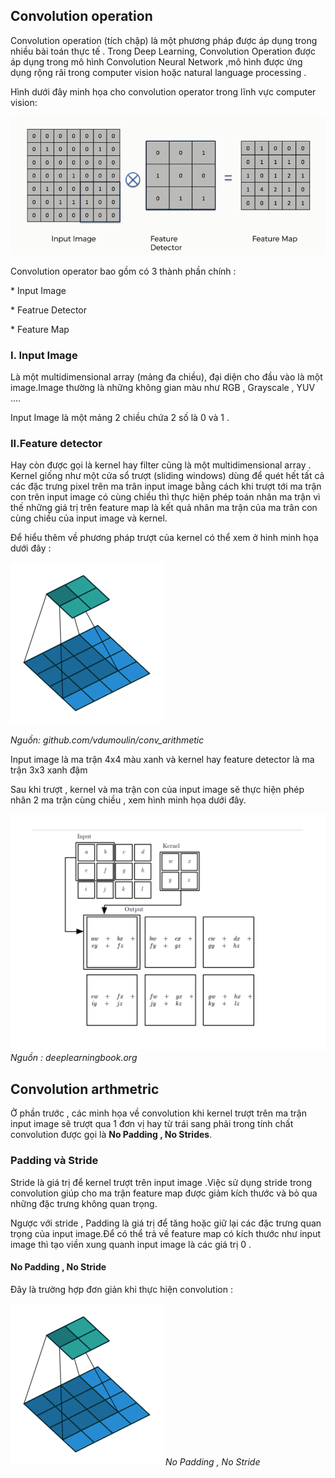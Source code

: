 <h2>Convolution operation</h2> </p>
Convolution operation (tích chập) là một phương pháp được áp dụng trong nhiều bài toán thực tế . Trong Deep Learning, Convolution Operation được áp dụng trong mô hình Convolution Neural Network ,mô hình được ứng dụng rộng rãi trong computer vision hoặc natural language processing .</p>
Hình dưới đây minh họa cho convolution operator trong lĩnh vực computer vision:</p> 
<img src="img/img_convolution2.png"> </p>
Convolution operator bao gồm có 3 thành phần chính :</p>
* Input Image  </P> 
* Featrue Detector </p>
* Feature Map </p>
<h3>I. Input Image </h3> </p>
Là một multidimensional array (mảng đa chiều), đại diện cho đầu vào là một image.Image thường là những không gian màu như RGB , Grayscale , YUV ....</p>
Input Image là một mảng 2 chiều chứa 2 số là 0 và 1 .</p>
<h3>II.Feature detector</h3>
Hay còn được gọi là kernel hay filter cũng là một multidimensional array . Kernel giống như một cửa sổ trượt (sliding windows) dùng để quét hết tất cả các đặc trưng pixel trên ma trân input image bằng cách khi trượt tới ma trận con trên input image có cùng chiều thì thực hiện phép toán nhân ma trận vì thế những giá trị trên feature map là kết quả nhân ma trận của ma trân con cùng chiều của input image và kernel.</p>
Để hiểu thêm về phương pháp trượt của kernel có thể xem ở hinh minh họa dưới đây :</p>
<p>
<img src ='img/no_padding_no_strides.gif'>
</p>
<em> Nguồn: github.com/vdumoulin/conv_arithmetic</em> </p>
Input image là ma trận 4x4 màu xanh và kernel hay feature detector là ma trận 3x3 xanh đậm </p>
Sau khi trượt , kernel và ma trận con của input image sẽ thực hiện phép nhân 2 ma trận cùng chiều , xem hình minh họa dưới đây. </p>
<p>
<img src = 'img/img_convole.png' alt ='hình ming họa'/> <em>Nguồn : deeplearningbook.org </em>
</p>
<h2>Convolution arthmetric</h2>
Ở phần trước , các minh họa về  convolution khi kernel trượt trên ma trận input image sẽ trượt qua 1 đơn vị hay từ trái sang phải trong tính chất convolution được gọi là <b>No Padding , No Strides</b>.</p>
<h3>Padding và Stride </h3></p> 
Stride là giá trị để  kernel trượt trên input image .Việc sử dụng stride trong convolution giúp cho ma trận feature map được giảm kích thước và bỏ qua những đặc trưng không quan trọng.</p>
Ngược với stride , Padding là giá trị để tăng hoặc giữ lại các đặc trưng quan trọng của input image.Để có thể trả về feature map có kích thước như input image thì tạo viền xung quanh input image là các giá trị 0 .</p>
<h4>No Padding , No Stride </h4></p>
Đây là trường hợp đơn giản khi thực hiện convolution :</p>
<p>
<img src ='img/no_padding_no_strides.gif'>
<em>No Padding , No Stride</em>
 </p